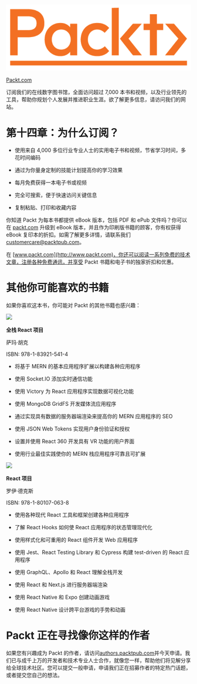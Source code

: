 ![](img/Packt_Logo1.png)

[Packt.com](http://Packt.com)

订阅我们的在线数字图书馆，全面访问超过 7,000 本书和视频，以及行业领先的工具，帮助你规划个人发展并推进职业生涯。欲了解更多信息，请访问我们的网站。

# 第十四章：为什么订阅？

+   使用来自 4,000 多位行业专业人士的实用电子书和视频，节省学习时间，多花时间编码

+   通过为你量身定制的技能计划提高你的学习效果

+   每月免费获得一本电子书或视频

+   完全可搜索，便于快速访问关键信息

+   复制粘贴、打印和收藏内容

你知道 Packt 为每本书都提供 eBook 版本，包括 PDF 和 ePub 文件吗？你可以在 [packt.com](http://packt.com) 升级到 eBook 版本，并且作为印刷版书籍的顾客，你有权获得 eBook 复印本的折扣。如需了解更多详情，请联系我们 customercare@packtpub.com。

在 [www.packt.com](http://www.packt.com)，你还可以阅读一系列免费的技术文章，注册各种免费通讯，并享受 Packt 书籍和电子书的独家折扣和优惠。

# 其他你可能喜欢的书籍

如果你喜欢这本书，你可能对 Packt 的其他书籍也感兴趣：

![](https://www.packtpub.com/product/full-stack-react-projects-second-edition/9781839215414)

**全栈 React 项目**

萨玛·胡克

ISBN: 978-1-83921-541-4

+   将基于 MERN 的基本应用程序扩展以构建各种应用程序

+   使用 Socket.IO 添加实时通信功能

+   使用 Victory 为 React 应用程序实现数据可视化功能

+   使用 MongoDB GridFS 开发媒体流应用程序

+   通过实现具有数据的服务器端渲染来提高你的 MERN 应用程序的 SEO

+   使用 JSON Web Tokens 实现用户身份验证和授权

+   设置并使用 React 360 开发具有 VR 功能的用户界面

+   使用行业最佳实践使你的 MERN 栈应用程序可靠且可扩展

![](https://www.packtpub.com/product/react-projects-second-edition/9781801070638)

**React 项目**

罗伊·德克斯

ISBN: 978-1-80107-063-8

+   使用各种现代 React 工具和框架创建各种应用程序

+   了解 React Hooks 如何使 React 应用程序的状态管理现代化

+   使用样式化和可重用的 React 组件开发 Web 应用程序

+   使用 Jest、React Testing Library 和 Cypress 构建 test-driven 的 React 应用程序

+   使用 GraphQL、Apollo 和 React 理解全栈开发

+   使用 React 和 Next.js 进行服务器端渲染

+   使用 React Native 和 Expo 创建动画游戏

+   使用 React Native 设计跨平台游戏的手势和动画

# Packt 正在寻找像你这样的作者

如果您有兴趣成为 Packt 的作者，请访问[authors.packtpub.com](http://authors.packtpub.com)并今天申请。我们已与成千上万的开发者和技术专业人士合作，就像您一样，帮助他们将见解分享给全球技术社区。您可以提交一般申请，申请我们正在招募作者的特定热门话题，或者提交您自己的想法。
